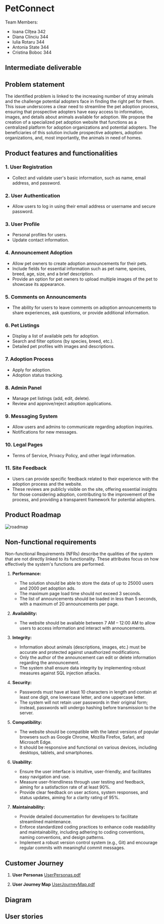 
# PetConnect
Team Members:

 - Ioana Cîlțea 342
 - Diana Clinciu 344
 - Iulia Rotaru 344
 - Antonia State 344
 - Cristina Boboc 344


## Intermediate deliverable



## Problem statement
The identified problem is linked to the increasing number of stray animals and the challenge potential adopters face in finding the right pet for them. This issue underscores a clear need to streamline the pet adoption process, ensuring that prospective adopters have easy access to information, images, and details about animals available for adoption. We propose the creation of a specialized pet adoption website that functions as a centralized platform for adoption organizations and potential adopters. The beneficiaries of this solution include prospective adopters, adoption organizations, and, most importantly, the animals in need of homes.

## Product features and functionalities

### 1. User Registration
- Collect and validate user's basic information, such as name, email address, and password.

### 2. User Authentication
- Allow users to log in using their email address or username and secure password.

### 3. User Profile
- Personal profiles for users.
- Update contact information.

### 4. Announcement Adoption
- Allow pet owners to create adoption announcements for their pets.
- Include fields for essential information such as pet name, species, breed, age, size, and a brief description.
- Provide an option for pet owners to upload multiple images of the pet to showcase its appearance.

### 5. Comments on Announcements
- The ability for users to leave comments on adoption announcements to share experiences, ask questions, or provide additional information.

### 6. Pet Listings
- Display a list of available pets for adoption.
- Search and filter options (by species, breed, etc.).
- Detailed pet profiles with images and descriptions.

### 7. Adoption Process
- Apply for adoption.
- Adoption status tracking.

### 8. Admin Panel
- Manage pet listings (add, edit, delete).
- Review and approve/reject adoption applications.

### 9. Messaging System
- Allow users and admins to communicate regarding adoption inquiries.
- Notifications for new messages.

### 10. Legal Pages
- Terms of Service, Privacy Policy, and other legal information.

### 11. Site Feedback
- Users can provide specific feedback related to their experience with the adoption process and the website.
- These reviews are publicly visible on the site, offering essential insights for those considering adoption, contributing to the improvement of the process, and providing a transparent framework for potential adopters.


## Product Roadmap
![roadmap](https://github.com/inginerie-software-2023-2024/proiect-inginerie-software-party/assets/92121071/7f62798d-88db-47ce-bb0f-6a6df75da9f5)

## Non-functional requirements
Non-functional Requirements (NFRs) describe the qualities of the system that are not directly linked to its functionality. These attributes focus on how effectively the system's functions are performed.

1. **Performance:**
   - The solution should be able to store the data of up to 25000 users and 2000 pet adoption ads.
   - The maximum page load time should not exceed 3 seconds.
   - The list of announcements should be loaded in less than 5 seconds, with a maximum of 20 announcements per page.

2. **Availability:**
   - The website should be available between 7 AM – 12:00 AM to allow users to access information and interact with announcements.

3. **Integrity:**
   - Information about animals (descriptions, images, etc.) must be accurate and protected against unauthorized modifications.
   - Only the author of the announcement can edit or delete information regarding the announcement.
   - The system shall ensure data integrity by implementing robust measures against SQL injection attacks.

4. **Security:**
   - Passwords must have at least 10 characters in length and contain at least one digit, one lowercase letter, and one uppercase letter.
   - The system will not retain user passwords in their original form; instead, passwords will undergo hashing before transmission to the server.

5. **Compatibility:**
   - The website should be compatible with the latest versions of popular browsers such as Google Chrome, Mozilla Firefox, Safari, and Microsoft Edge.
   - It should be responsive and functional on various devices, including desktops, tablets, and smartphones.

6. **Usability:**
   - Ensure the user interface is intuitive, user-friendly, and facilitates easy navigation and use.
   - Measure user-friendliness through user testing and feedback, aiming for a satisfaction rate of at least 90%.
   - Provide clear feedback on user actions, system responses, and status updates, aiming for a clarity rating of 95%.

7. **Maintainability:**
   - Provide detailed documentation for developers to facilitate streamlined maintenance.
   - Enforce standardized coding practices to enhance code readability and maintainability, including adhering to coding conventions, naming conventions, and design patterns.
   - Implement a robust version control system (e.g., Git) and encourage regular commits with meaningful commit messages.
## Customer Journey
1. **User Personas**
[UserPersonas.pdf](https://github.com/inginerie-software-2023-2024/proiect-inginerie-software-party/files/13467893/UserPersonas.pdf)

2. **User Journey Map**
   [UserJourneyMap.pdf](https://github.com/inginerie-software-2023-2024/proiect-inginerie-software-party/files/13467891/UserJourneyMap.pdf)

## Diagram
## User stories
